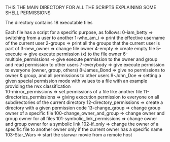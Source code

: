 THIS THE MAIN DIRECTORY FOR ALL THE SCRIPTS EXPLAINING SOME SHELL PERMISSIONS

The directory contains 18 executable files 

Each file has a script for a specific purpose, as follows:
0-iam_betty => switching from a user to another 
1-who_am_i => print the effective username of the current user
2-groups => print all the groups that the current user is part of
3-new_owner => change file owner
4-empty => create empty file 
5-execute => give execute permission (x) to the file owner 
6-multiple_permissions => give execute permission to the owner and group and read permission to other users
7-everybody => give execute permission  to everyone (owner, group, others)
8-James_Bond => give no permissions to owner & group, and all permissions to other users
9-John_Doe => setting a given special permission mode with values to a file with an example providing the rwx classification  
10-mirror_permissions => set permissions of a file like another file
11-directories_permissions => giving execution permission to everyone on all subdirectories of the current directory
12-directory_permissions => create a directory with a given permission code 
13-change_group => change group owner of a specific file
100-change_owner_and_group => change owner and group owner for all files
101-symbolic_link_permissions => change owner and group owner for a symbolic link
102-if_only => change the owner of a specific file to another owner only if the current owner has a specific name
103-Star_Wars => start the starwar movie from a remote host
